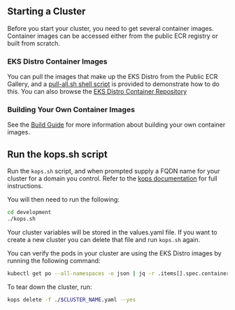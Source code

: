 ## Starting a Cluster

Before you start your cluster, you need to get several container images.
Container images can be accessed either from the public ECR registry or
built from scratch.

### EKS Distro Container Images

You can pull the images that make up the EKS Distro from the Public ECR Gallery,
and a [pull-all.sh shell
script](https://github.com/aws/eks-distro/blob/main/development/pull-all.sh) is
provided to demonstrate how to do this. You can also browse the [EKS Distro
Container Repository](https://gallery.ecr.aws/?searchTerm=eks-distro&verified=verified)

### Building Your Own Container Images
See the [Build Guide](build.md) for more information about building your own
container images.

## Run the kops.sh script

Run the `kops.sh` script, and when prompted supply a FQDN name for your cluster
for a domain you control. Refer to the [kops
documentation](https://kops.sigs.k8s.io/getting_started/aws/) for
full instructions.

You will then need to run the following:
```bash
cd development
./kops.sh
```

Your cluster variables will be stored in the values.yaml file.
If you want to create a new cluster you can delete that file and run `kops.sh` again.

You can verify the pods in your cluster are using the EKS Distro images by running
the following command:
```bash
kubectl get po --all-namespaces -o json | jq -r .items[].spec.containers[].image | sort -u
```
To tear down the cluster, run:
```bash
kops delete -f ./$CLUSTER_NAME.yaml --yes
```
